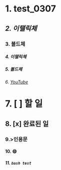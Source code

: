 # 1. test_0307
## *2. 이탤릭체*
### **3. 볼드체**
#### _4. 이탤릭체_
##### __5. 볼드체__
###### 6. [YouTube](youtube.com)
# 7. [ ] 할 일 
## 8. [x] 완료된 일
### 9.>인용문
#### 10. :smile:
##### 11. ``` bash test ```
